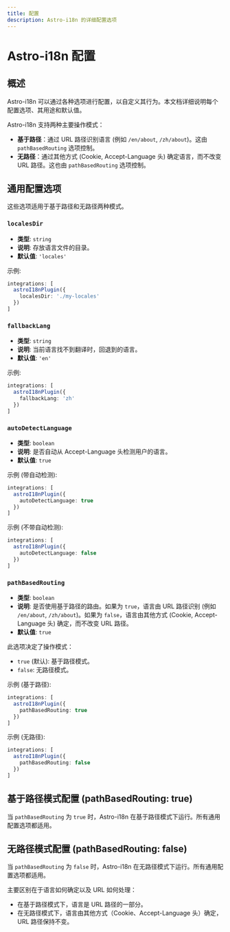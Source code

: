 ```yaml
---
title: 配置
description: Astro-i18n 的详细配置选项
---
```


# Astro-i18n 配置

## 概述

Astro-i18n 可以通过各种选项进行配置，以自定义其行为。本文档详细说明每个配置选项、其用途和默认值。

Astro-i18n 支持两种主要操作模式：
- **基于路径**：通过 URL 路径识别语言 (例如 `/en/about`, `/zh/about`)。这由 `pathBasedRouting` 选项控制。
- **无路径**：通过其他方式 (Cookie, Accept-Language 头) 确定语言，而不改变 URL 路径。这也由 `pathBasedRouting` 选项控制。

## 通用配置选项

这些选项适用于基于路径和无路径两种模式。

### `localesDir`

- **类型**: `string`
- **说明**: 存放语言文件的目录。
- **默认值**: `'locales'`

示例:
```typescript
integrations: [
  astroI18nPlugin({
    localesDir: './my-locales'
  })
]
```

### `fallbackLang`

- **类型**: `string`
- **说明**: 当前语言找不到翻译时，回退到的语言。
- **默认值**: `'en'`

示例:
```typescript
integrations: [
  astroI18nPlugin({
    fallbackLang: 'zh'
  })
]
```

### `autoDetectLanguage`

- **类型**: `boolean`
- **说明**: 是否自动从 Accept-Language 头检测用户的语言。
- **默认值**: `true`

示例 (带自动检测):
```typescript
integrations: [
  astroI18nPlugin({
    autoDetectLanguage: true
  })
]
```

示例 (不带自动检测):
```typescript
integrations: [
  astroI18nPlugin({
    autoDetectLanguage: false
  })
]
```

### `pathBasedRouting`

- **类型**: `boolean`
- **说明**: 是否使用基于路径的路由。如果为 `true`，语言由 URL 路径识别 (例如 `/en/about`, `/zh/about`)。如果为 `false`，语言由其他方式 (Cookie, Accept-Language 头) 确定，而不改变 URL 路径。
- **默认值**: `true`

此选项决定了操作模式：
- `true` (默认): 基于路径模式。
- `false`: 无路径模式。

示例 (基于路径):
```typescript
integrations: [
  astroI18nPlugin({
    pathBasedRouting: true
  })
]
```

示例 (无路径):
```typescript
integrations: [
  astroI18nPlugin({
    pathBasedRouting: false
  })
]
```

## 基于路径模式配置 (pathBasedRouting: true)

当 `pathBasedRouting` 为 `true` 时，Astro-i18n 在基于路径模式下运行。所有通用配置选项都适用。

## 无路径模式配置 (pathBasedRouting: false)

当 `pathBasedRouting` 为 `false` 时，Astro-i18n 在无路径模式下运行。所有通用配置选项都适用。

主要区别在于语言如何确定以及 URL 如何处理：
- 在基于路径模式下，语言是 URL 路径的一部分。
- 在无路径模式下，语言由其他方式（Cookie、Accept-Language 头）确定，URL 路径保持不变。
